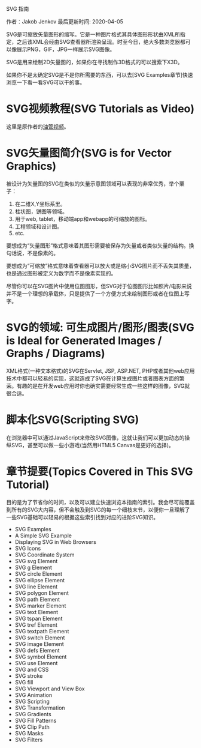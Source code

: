 SVG 指南

作者：Jakob Jenkov
最后更新时间: 2020-04-05

SVG是可缩放矢量图形的缩写。它是一种图片格式其具体图形形状由XML所指定，之后该XML会经由SVG查看器所渲染呈现。时至今日，绝大多数浏览器都可以像展示PNG，GIF，JPG一样展示SVG图像。

SVG是用来绘制2D矢量图的，如果你在寻找制作3D格式的可以搜索下X3D。

如果你不是太确定SVG是不是你所需要的东西，可以去[SVG Examples章节]快速浏览一下看一看SVG可以干的事。

# SVG视频教程(SVG Tutorials as Video)

这里是原作者的[油管视频](https://www.youtube.com/playlist?list=PLL8woMHwr36F2tCFnWTbVBQAGQ6nTcXOO)。

# SVG矢量图简介(SVG is for Vector Graphics)

被设计为矢量图的SVG在类似的矢量示意图领域可以表现的非常优秀，举个栗子：

1. 在二维X,Y坐标系里。
2. 柱状图，饼图等领域。
3. 用于web, tablet，移动端app和webapp的可缩放的图标。
4. 工程领域和设计图。
5. etc.

要想成为“矢量图形”格式意味着其图形需要被保存为矢量或者类似矢量的结构。换句话说，不是像素的。

要想成为“可缩放”格式意味着查看器可以放大或是缩小SVG图片而不丢失其质量，也是通过图形被定义为数字而不是像素实现的。

尽管你可以在SVG图片中使用位图图形，但SVG对于位图图形比如照片/电影来说并不是一个理想的承载体，只是提供了一个方便方式来绘制图形或者在位图上写字。

# SVG的领域: 可生成图片/图形/图表(SVG is Ideal for Generated Images / Graphs / Diagrams)

XML格式(一种文本格式)的SVG在Servlet, JSP, ASP.NET, PHP或者其他web应用技术中都可以轻易的实现，这就造成了SVG在计算生成图片或者图表方面的繁荣。有趣的是在开发web应用时你也确实需要经常生成一些这样的图像，SVG就很合适。

# 脚本化SVG(Scripting SVG)
在浏览器中可以通过JavaScript来修改SVG图像，这就让我们可以更加动态的操纵SVG，甚至可以做一些小游戏(当然用HTML5 Canvas是更好的选择)。

# 章节提要(Topics Covered in This SVG Tutorial)

目的是为了节省你的时间，以及可以建立快速浏览本指南的索引。我会尽可能覆盖到所有的SVG大内容，但不会触及到SVG的每一个细枝末节，以便你一旦理解了一些SVG基础可以轻易的根据这些索引找到对应的进阶SVG知识。

- SVG Examples
- A Simple SVG Example
- Displaying SVG in Web Browsers
- SVG Icons
- SVG Coordinate System
- SVG svg Element
- SVG g Element
- SVG circle Element
- SVG ellipse Element
- SVG line Element
- SVG polygon Element
- SVG path Element
- SVG marker Element
- SVG text Element
- SVG tspan Element
- SVG tref Element
- SVG textpath Element
- SVG switch Element
- SVG image Element
- SVG defs Element
- SVG symbol Element
- SVG use Element
- SVG and CSS
- SVG stroke
- SVG fill
- SVG Viewport and View Box
- SVG Animation
- SVG Scripting
- SVG Transformation
- SVG Gradients
- SVG Fill Patterns
- SVG Clip Path
- SVG Masks
- SVG Filters
